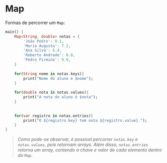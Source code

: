 # Map
Formas de percorrer um `Map`:
```dart
main() {
	Map<String, double> notas = {
		'João Pedro': 9.1,	
		'Maria Augusta': 7.2,	
		'Ana Silva': 6.4,	
		'Roberto Andrade': 8.8,	
		'Pedro Firmino': 9.9,	
	}
	
	for(String nome in notas.keys){
		print("Nome do aluno é $nome");	
	}
	
	for(double nota in notas.values){
		print("A nota do aluno é $nota");	
	}
	
	
	for(var registro in notas.entries){
		print("O ${registro.key} tem nota ${registro.value}.");	
	}
}
```
>_Como pode-se observar, é possível percorrer `notas.key` e `notas.values`, pois retornam arrays._
>_Além disso, `notas.entries` retorna um array, contendo a chave e valor de cada elemento dentro do `Map`_.


